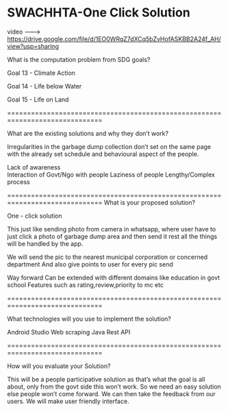 # SWACHHTA-One Click Solution

video ---> https://drive.google.com/file/d/1EO0WRqZ7dXCq5bZvHofASKBB2A24f_AH/view?usp=sharing


What is the computation problem from SDG goals?

Goal 13 - Climate Action

Goal 14 - Life below Water

Goal 15 - Life on Land


==============================================================================

What are the existing solutions and why they don’t work?

Irregularities in the garbage dump collection don’t set on the same page with the already set schedule and behavioural aspect of the people.

Lack of awareness	
Interaction of Govt/Ngo with people 
Laziness of people 
Lengthy/Complex process


==============================================================================
What is your proposed solution?

One - click solution

This just like sending photo from camera in whatsapp, where user have to just click a photo of garbage dump area and then send it rest all the things will be handled by the app.

We will send the pic to the nearest municipal corporation or concerned department
And also give points to user for every pic send

Way  forward 
Can be extended with different domains like education in govt school
Features such as rating,review,priority to mc  etc

==============================================================================


What technologies will you use to implement the solution?

Android Studio
Web scraping
Java
Rest API


==============================================================================

How will you evaluate your Solution?

This will be a people participative solution as that’s what the goal is all about, only from the govt side this won’t work. So we need an easy solution else people won’t come forward.
We can then take the feedback from our users.
We will make user friendly interface.










